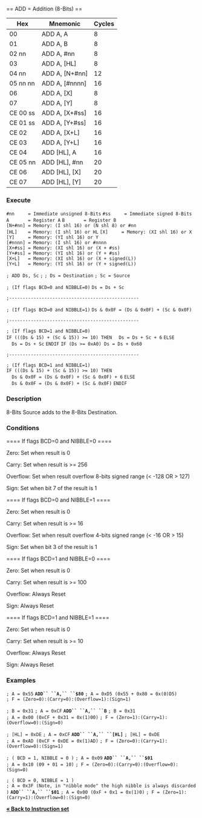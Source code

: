 \== ADD = Addition (8-Bits) ==

| Hex      | Mnemonic          | Cycles |
| -------- | ----------------- | ------ |
| 00       | ADD A, A          | 8      |
| 01       | ADD A, B          | 8      |
| 02 nn    | ADD A, \#nn       | 8      |
| 03       | ADD A, \[HL\]     | 8      |
| 04 nn    | ADD A, \[N+\#nn\] | 12     |
| 05 nn nn | ADD A, \[\#nnnn\] | 16     |
| 06       | ADD A, \[X\]      | 8      |
| 07       | ADD A, \[Y\]      | 8      |
| CE 00 ss | ADD A, \[X+\#ss\] | 16     |
| CE 01 ss | ADD A, \[Y+\#ss\] | 16     |
| CE 02    | ADD A, \[X+L\]    | 16     |
| CE 03    | ADD A, \[Y+L\]    | 16     |
| CE 04    | ADD \[HL\], A     | 16     |
| CE 05 nn | ADD \[HL\], \#nn  | 20     |
| CE 06    | ADD \[HL\], \[X\] | 20     |
| CE 07    | ADD \[HL\], \[Y\] | 20     |

### Execute

`#nn     = Immediate unsigned 8-Bits`
`#ss     = Immediate signed 8-Bits`
`A       = Register A`
`B       = Register B`
`[N+#nn] = Memory: (I shl 16) or (N shl 8) or #nn`
`[HL]    = Memory: (I shl 16) or HL`
`[X]     = Memory: (XI shl 16) or X`
`[Y]     = Memory: (YI shl 16) or Y`
`[#nnnn] = Memory: (I shl 16) or #nnnn`
`[X+#ss] = Memory: (XI shl 16) or (X + #ss)`
`[Y+#ss] = Memory: (YI shl 16) or (Y + #ss)`
`[X+L]   = Memory: (XI shl 16) or (X + signed(L))`
`[Y+L]   = Memory: (YI shl 16) or (Y + signed(L))`

`; ADD Ds, Sc`
`;`
`; Ds = Destination`
`; Sc = Source`

`; (If flags BCD=0 and NIBBLE=0)`
`Ds = Ds + Sc`

`;------------------------------------------------ `

`; (If flags BCD=0 and NIBBLE=1)`
`Ds & 0x0F = (Ds & 0x0F) + (Sc & 0x0F)`

`;------------------------------------------------`

`; (If flags BCD=1 and NIBBLE=0)`
`IF (((Ds & 15) + (Sc & 15)) >= 10) THEN`
`  Ds = Ds + Sc + 6`
`ELSE`
`  Ds = Ds + Sc`
`ENDIF`
`IF (Ds >= 0xA0) Ds = Ds + 0x60`

`;------------------------------------------------`

`; (If flags BCD=1 and NIBBLE=1)`
`IF (((Ds & 15) + (Sc & 15)) >= 10) THEN`
`  Ds & 0x0F = (Ds & 0x0F) + (Sc & 0x0F) + 6`
`ELSE`
`  Ds & 0x0F = (Ds & 0x0F) + (Sc & 0x0F)`
`ENDIF`

### Description

8-Bits Source adds to the 8-Bits Destination.

### Conditions

\==== If flags BCD=0 and NIBBLE=0 ====

Zero: Set when result is 0

Carry: Set when result is \>= 256

Overflow: Set when result overflow 8-bits signed range (\< -128 OR \>
127)

Sign: Set when bit 7 of the result is 1

\==== If flags BCD=0 and NIBBLE=1 ====

Zero: Set when result is 0

Carry: Set when result is \>= 16

Overflow: Set when result overflow 4-bits signed range (\< -16 OR \> 15)

Sign: Set when bit 3 of the result is 1

\==== If flags BCD=1 and NIBBLE=0 ====

Zero: Set when result is 0

Carry: Set when result is \>= 100

Overflow: Always Reset

Sign: Always Reset

\==== If flags BCD=1 and NIBBLE=1 ====

Zero: Set when result is 0

Carry: Set when result is \>= 10

Overflow: Always Reset

Sign: Always Reset

### Examples

`; A = 0x55`
**`ADD`` ``A,`` ``$80`**
`; A = 0xD5 (0x55 + 0x80 = 0x(0)D5)`
`; F = (Zero=0):(Carry=0):(Overflow=1):(Sign=1)`

`; B = 0x31`
`; A = 0xCF`
**`ADD`` ``A,`` ``B`**
`; B = 0x31`
`; A = 0x00 (0xCF + 0x31 = 0x(1)00)`
`; F = (Zero=1):(Carry=1):(Overflow=0):(Sign=0)`

`; [HL] = 0xDE`
`; A = 0xCF`
**`ADD`` ``A,`` ``[HL]`**
`; [HL] = 0xDE`
`; A = 0xAD (0xCF + 0xDE = 0x(1)AD)`
`; F = (Zero=0):(Carry=1):(Overflow=0):(Sign=1)`

`; ( BCD = 1, NIBBLE = 0 )`
`; A = 0x09`
**`ADD`` ``A,``
``$01`**
`; A = 0x10 (09 + 01 = 10)`
`; F = (Zero=0):(Carry=0):(Overflow=0):(Sign=0)`

`; ( BCD = 0, NIBBLE = 1 )`
`; A = 0x3F (Note, in "nibble mode" the high nibble is always discarded)`
**`ADD`` ``A,`` ``$01`**
`; A = 0x00 (0xF + 0x1 = 0x(1)0)`
`; F = (Zero=1):(Carry=1):(Overflow=0):(Sign=0)`

[**« Back to Instruction set**](PM_InstructionList.md "wikilink")